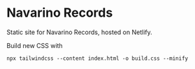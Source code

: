 # Navarino Records

Static site for Navarino Records, hosted on Netlify.

Build new CSS with

`npx tailwindcss --content index.html -o build.css --minify`

